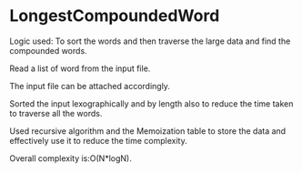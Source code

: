 # LongestCompoundedWord
Logic used: To sort the words and then traverse the large data and find the compounded words.

Read a list of word from the input file.

The input file can be attached accordingly.

Sorted the input lexographically and by length also to reduce the time taken to traverse all the words.

Used recursive algorithm and the Memoization table to store the data and effectively use it to reduce the time complexity.

Overall complexity is:O(N*logN).
